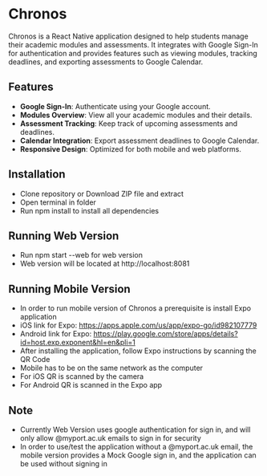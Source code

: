 # Chronos

Chronos is a React Native application designed to help students manage their academic modules and assessments. It integrates with Google Sign-In for authentication and provides features such as viewing modules, tracking deadlines, and exporting assessments to Google Calendar.

## Features

- **Google Sign-In**: Authenticate using your Google account.
- **Modules Overview**: View all your academic modules and their details.
- **Assessment Tracking**: Keep track of upcoming assessments and deadlines.
- **Calendar Integration**: Export assessment deadlines to Google Calendar.
- **Responsive Design**: Optimized for both mobile and web platforms.

## Installation

- Clone repository or Download ZIP file and extract
- Open terminal in folder
- Run npm install to install all dependencies

## Running Web Version

- Run npm start --web for web version
- Web version will be located at http://localhost:8081

## Running Mobile Version

- In order to run mobile version of Chronos a prerequisite is install Expo application
- iOS link for Expo: https://apps.apple.com/us/app/expo-go/id982107779
- Android link for Expo: https://play.google.com/store/apps/details?id=host.exp.exponent&hl=en&pli=1
- After installing the application, follow Expo instructions by scanning the QR Code
- Mobile has to be on the same network as the computer
- For iOS QR is scanned by the camera
- For Android QR is scanned in the Expo app

## Note

- Currently Web Version uses google authentication for sign in, and will only allow @myport.ac.uk emails to sign in for security
- In order to use/test the application without a @myport.ac.uk email, the mobile version provides a Mock Google sign in, and the application can be used without signing in
